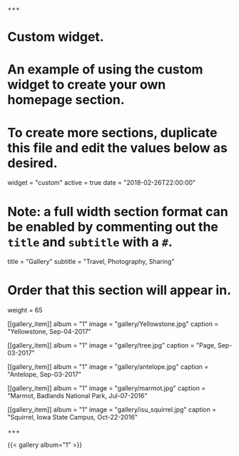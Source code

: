 +++
# Custom widget.
# An example of using the custom widget to create your own homepage section.
# To create more sections, duplicate this file and edit the values below as desired.
widget = "custom"
active = true
date = "2018-02-26T22:00:00"
  
# Note: a full width section format can be enabled by commenting out the `title` and `subtitle` with a `#`.
title = "Gallery"
subtitle = "Travel, Photography, Sharing"
  
# Order that this section will appear in.
weight = 65
  
[[gallery_item]]
album = "1"
image = "gallery/Yellowstone.jpg"
caption = "Yellowstone, Sep-04-2017"
  
[[gallery_item]]
album = "1"
image = "gallery/tree.jpg"
caption = "Page, Sep-03-2017"

[[gallery_item]]
album = "1"
image = "gallery/antelope.jpg"
caption = "Antelope, Sep-03-2017"

[[gallery_item]]
album = "1"
image = "gallery/marmot.jpg"
caption = "Marmot, Badlands National Park, Jul-07-2016"

[[gallery_item]]
album = "1"
image = "gallery/isu_squirrel.jpg"
caption = "Squirrel, Iowa State Campus, Oct-22-2016"

+++
    
{{< gallery album="1" >}}